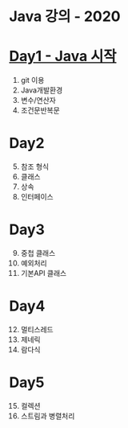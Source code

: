 # Java 강의 - 2020

# [Day1 - Java 시작](/day1.md)

1. git 이용
2. Java개발환경
3. 변수/연산자
4. 조건문반복문

# Day2

5. 참조 형식
6. 클래스
7. 상속
8. 인터페이스

# Day3

9. 중첩 클래스
10. 예외처리
11. 기본API 클래스

# Day4

12. 멀티스레드
13. 제네릭
14. 람다식

# Day5

15. 컬렉션
16. 스트림과 병렬처리
